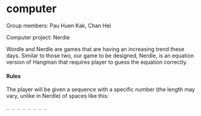 # computer

Group members: Pau Huen Kak, Chan Hei

Computer project: Nerdie

Wordle and Nerdle are games that are having an increasing trend these days. Similar to those two, our game to be designed, Nerdie, is an equation version of Hangman that requires player to guess the equation correctly.

#### Rules

The player will be given a sequence with a specific number (the length may vary, unlike in Nerdle) of spaces like this:

`_ _ _ _ _ _ _ _`
